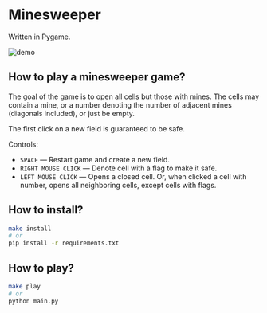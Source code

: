 # Minesweeper

Written in Pygame.

![demo](https://github.com/olferuk/minesweeper/assets/4611107/1ec239b3-ef31-4fdd-ac53-281a742cd3bf)

## How to play a minesweeper game?

The goal of the game is to open all cells but those with mines. The cells may contain a mine, or a number denoting the number of adjacent mines (diagonals included), or just be empty.

The first click on a new field is guaranteed to be safe.

Controls:
* `SPACE` — Restart game and create a new field.
* `RIGHT MOUSE CLICK` — Denote cell with a flag to make it safe.
* `LEFT MOUSE CLICK` — Opens a closed cell. Or, when clicked a cell with number, opens all neighboring cells, except cells with flags.

## How to install?

```bash
make install
# or
pip install -r requirements.txt
```

## How to play?

```bash
make play
# or
python main.py
```
